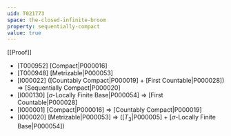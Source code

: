 ```yaml
---
uid: T021773
space: the-closed-infinite-broom
property: sequentially-compact
value: true
---
```

[[Proof]]

* [T000952] [Compact|P000016]
* [T000948] [Metrizable|P000053]
* [I000022] ([Countably Compact|P000019] + [First Countable|P000028]) => [Sequentially Compact|P000020]
* [I000130] [$\sigma$-Locally Finite Base|P000054] => [First Countable|P000028]
* [I000001] [Compact|P000016] => [Countably Compact|P000019]
* [I000020] [Metrizable|P000053] => ([$T_3$|P000005] + [$\sigma$-Locally Finite Base|P000054])

